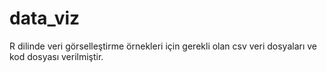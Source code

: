 # data_viz

R dilinde veri görselleştirme örnekleri için gerekli olan csv veri dosyaları ve kod dosyası verilmiştir.
